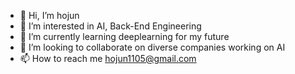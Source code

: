 - 👋 Hi, I’m hojun 
- 👀 I’m interested in AI, Back-End Engineering
- 🌱 I’m currently learning deeplearning for my future 
- 💞️ I’m looking to collaborate on diverse companies working on AI 
- 📫 How to reach me hojun1105@gmail.com

<!---
hojun1105/hojun1105 is a ✨ special ✨ repository because its `README.md` (this file) appears on your GitHub profile.
You can click the Preview link to take a look at your changes.
--->
